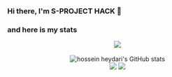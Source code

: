 ### Hi there, I'm S-PROJECT HACK 👋

### and here is my stats
<p align="center"><img src="https://www.codewars.com/users/exploid-nitch/badges/large"/><br /><br />
  <img src="https://github-readme-stats.vercel.app/api?username=exploid-nitch&show_icons=true&include_all_commits=true&theme=monokai" alt="hossein heydari's GitHub stats" /><br />
  <img src="https://github-readme-streak-stats.herokuapp.com/?user=exploid-nitch&theme=monokai"/>
  <img src="https://github-readme-stats.vercel.app/api/top-langs/?username=exploid-nitch&layout=compact&theme=monokai&langs_count=12"/><br />
</p>

<!--
**exploid-nitch/exploid-nitch** is a ✨ _special_ ✨ repository because its `README.md` (this file) appears on your GitHub profile.

Here are some ideas to get you started:

- 🔭 I’m currently working on ...
- 🌱 I’m currently learning ...
- 👯 I’m looking to collaborate on ...
- 🤔 I’m looking for help with ...
- 💬 Ask me about ...
- 📫 How to reach me: ...
- 😄 Pronouns: ...
- ⚡ Fun fact: ...
-->
